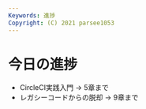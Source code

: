 ```yaml
---
Keywords: 進捗
Copyright: (C) 2021 parsee1053
---
```


# 今日の進捗
* CircleCI実践入門 → 5章まで
* レガシーコードからの脱却 → 9章まで
